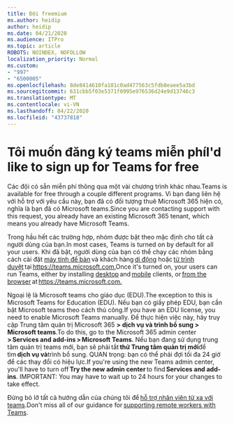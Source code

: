 ```yaml
---
title: Đội freemium
ms.author: heidip
author: heidip
ms.date: 04/21/2020
ms.audience: ITPro
ms.topic: article
ROBOTS: NOINDEX, NOFOLLOW
localization_priority: Normal
ms.custom:
- "997"
- "6500005"
ms.openlocfilehash: 8de8414610fa181c0ad477563c5fdb8eaee5a3bd
ms.sourcegitcommit: 631cbb5f03e5371f0995e976536d24e9d13746c3
ms.translationtype: MT
ms.contentlocale: vi-VN
ms.lasthandoff: 04/22/2020
ms.locfileid: "43737818"
---
```

# <a name="id-like-to-sign-up-for-teams-for-free"></a><span data-ttu-id="442f7-102">Tôi muốn đăng ký teams miễn phí</span><span class="sxs-lookup"><span data-stu-id="442f7-102">I'd like to sign up for Teams for free</span></span>

<span data-ttu-id="442f7-103">Các đội có sẵn miễn phí thông qua một vài chương trình khác nhau.</span><span class="sxs-lookup"><span data-stu-id="442f7-103">Teams is available for free through a couple different programs.</span></span> <span data-ttu-id="442f7-104">Vì bạn đang liên hệ với hỗ trợ với yêu cầu này, bạn đã có đối tượng thuê Microsoft 365 hiện có, nghĩa là bạn đã có Microsoft teams.</span><span class="sxs-lookup"><span data-stu-id="442f7-104">Since you are contacting support with this request, you already have an existing Microsoft 365 tenant, which means you already have Microsoft Teams.</span></span>

<span data-ttu-id="442f7-105">Trong hầu hết các trường hợp, nhóm được bật theo mặc định cho tất cả người dùng của bạn.</span><span class="sxs-lookup"><span data-stu-id="442f7-105">In most cases, Teams is turned on by default for all your users.</span></span> <span data-ttu-id="442f7-106">Khi đã bật, người dùng của bạn có thể chạy các nhóm bằng cách cài đặt [máy tính để bàn](https://docs.microsoft.com/MicrosoftTeams/get-clients#desktop-client) và khách hàng [di động](https://docs.microsoft.com/MicrosoftTeams/get-clients#mobile-clients) hoặc [từ trình duyệt](https://docs.microsoft.com/MicrosoftTeams/get-clients#web-client) tại <https://teams.microsoft.com.></span><span class="sxs-lookup"><span data-stu-id="442f7-106">Once it's turned on, your users can run Teams, either by installing [desktop](https://docs.microsoft.com/MicrosoftTeams/get-clients#desktop-client) and [mobile](https://docs.microsoft.com/MicrosoftTeams/get-clients#mobile-clients) clients, or [from the browser](https://docs.microsoft.com/MicrosoftTeams/get-clients#web-client) at <https://teams.microsoft.com.></span></span>

<span data-ttu-id="442f7-107">Ngoại lệ là Microsoft teams cho giáo dục (EDU).</span><span class="sxs-lookup"><span data-stu-id="442f7-107">The exception to this is Microsoft Teams for Education (EDU).</span></span> <span data-ttu-id="442f7-108">Nếu bạn có giấy phép EDU, bạn cần bật Microsoft teams theo cách thủ công.</span><span class="sxs-lookup"><span data-stu-id="442f7-108">If you have an EDU license, you need to enable Microsoft Teams manually.</span></span> <span data-ttu-id="442f7-109">Để thực hiện việc này, hãy truy cập Trung tâm quản trị Microsoft 365 **> dịch vụ và trình bổ sung > Microsoft teams**.</span><span class="sxs-lookup"><span data-stu-id="442f7-109">To do this, go to the Microsoft 365 admin center **> Services and add-ins > Microsoft Teams**.</span></span> <span data-ttu-id="442f7-110">Nếu bạn đang sử dụng trung tâm quản trị teams mới, bạn sẽ phải tắt **thử Trung tâm quản trị mới**để tìm **dịch vụ và**trình bổ sung. QUAN trọng: bạn có thể phải đợi tối đa 24 giờ để các thay đổi có hiệu lực.</span><span class="sxs-lookup"><span data-stu-id="442f7-110">If you're using the new Teams admin center, you'll have to turn off **Try the new admin center** to find **Services and add-ins**. IMPORTANT: You may have to wait up to 24 hours for your changes to take effect.</span></span>

<span data-ttu-id="442f7-111">Đừng bỏ lỡ tất cả hướng dẫn của chúng tôi để [hỗ trợ nhân viên từ xa với teams](https://docs.microsoft.com/MicrosoftTeams/support-remote-work-with-teams).</span><span class="sxs-lookup"><span data-stu-id="442f7-111">Don't miss all of our guidance for [supporting remote workers with Teams](https://docs.microsoft.com/MicrosoftTeams/support-remote-work-with-teams).</span></span>
